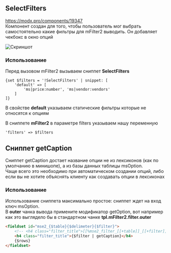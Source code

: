 ## SelectFilters
https://modx.pro/components/19347  
Компонент создан для того, чтобы пользователь мог выбрать самостоятельно какие фильтры для mFilter2 выводить. Он добавляет чекбокс в окно опций

![Скриншот](http://pavel.one/git_SelectFilters.png)

### Использование

Перед вызовом mFilter2 вызываем сниппет **SelectFilters**
```
{set $filters = '!SelectFilters' | snippet: [
    'default' => [
        'ms|price:number', 'ms|vendor:vendors'
    ]
]}
```
В свойстве **default** указываем статические фильтры которые не относятся к опциям

В сниппете **mFilter2** в параметре filters указываем нашу переменную

```
'filters' => $filters
```

## Сниппет getCaption
Сниппет getCaption достает название опции не из лексиконов (как по умолчанию в минишопе), а из базы данных таблицы msOption.  
Чаще всего это необходимо при автоматическом создании опций, либо если вы не хотите объяснять клиенту как создавать опции в лексиконах

### Использование
Использование сниппета максимально простое: сниппет ждет на вход ключ msOption.   
В **outer** чанка вывода примените модификатор getOption, вот например как это выглядело бы в стандартном чанке **tpl.mFilter2.filter.outer**  
```html
<fieldset id="mse2_{$table}{$delimeter}{$filter}">
    <!-- <h4 class="filter_title">[[%mse2_filter_[[+table]]_[[+filter]]]]</h4> -->
	<h4 class="filter_title">{$filter | getCaption}</h4>
	{$rows}
</fieldset>
```
